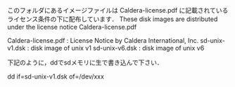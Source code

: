 このフォルダにあるイメージファイルは Caldera-license.pdf に記載されている
ライセンス条件の下に配布しています．
These disk images are distributed under the license notice Caldera-license.pdf

Caldera-license.pdf : License Notice by Caldera International, Inc.
sd-unix-v1.dsk : disk image of unix v1
sd-unix-v6.dsk : disk image of unix v6

下記のように，ddでsdメモリに生で書き込んで下さい．

dd if=sd-unix-v1.dsk of=/dev/xxx
